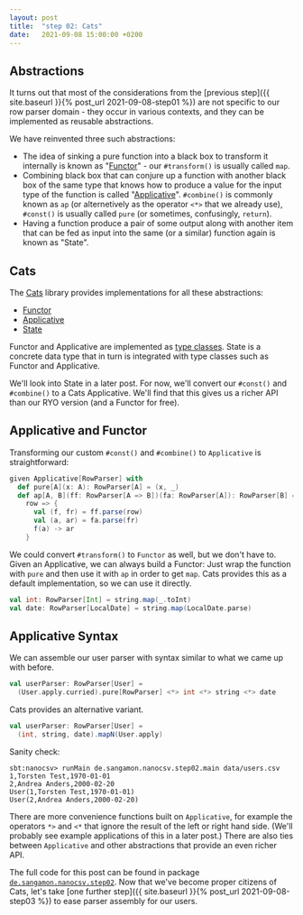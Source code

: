```yaml
---
layout: post
title:  "step 02: Cats"
date:   2021-09-08 15:00:00 +0200
---
```


## Abstractions

It turns out that most of the considerations from the [previous step]({{ site.baseurl }}{% post_url 2021-09-08-step01 %}) are not specific to our row parser domain - they occur in various contexts, and they can be implemented as reusable abstractions.

We have reinvented three such abstractions:

- The idea of sinking a pure function into a black box to transform it internally is known as "[Functor](https://en.wikipedia.org/wiki/Functor_(functional_programming))" - our `#transform()` is usually called `map`.
- Combining black box that can conjure up a function with another black box of the same type that knows how to produce a value for the input type of the function is called "[Applicative](https://en.wikipedia.org/wiki/Applicative_functor)". `#combine()` is commonly known as `ap` (or alternetively as the operator `<*>` that we already use), `#const()` is usually called `pure` (or sometimes, confusingly, `return`).
- Having a function produce a pair of some output along with another item that can be fed as input into the same (or a similar) function again is known as "State".

## Cats

The [Cats](https://typelevel.org/cats/) library provides implementations for all these abstractions:

- [Functor](https://typelevel.org/cats/typeclasses/functor.html)
- [Applicative](https://typelevel.org/cats/typeclasses/applicative.html)
- [State](https://typelevel.org/cats/datatypes/state.html)

Functor and Applicative are implemented as [type classes](https://docs.scala-lang.org/scala3/book/types-type-classes.html). State is a concrete data type that in turn is integrated with type classes such as Functor and Applicative.

We'll look into State in a later post. For now, we'll convert our `#const()` and `#combine()` to a Cats Applicative. We'll find that this gives us a richer API than our RYO version (and a Functor for free).

## Applicative and Functor

Transforming our custom `#const()` and `#combine()` to `Applicative` is straightforward:

```scala
given Applicative[RowParser] with
  def pure[A](x: A): RowParser[A] = (x, _)
  def ap[A, B](ff: RowParser[A => B])(fa: RowParser[A]): RowParser[B] =
    row => {
      val (f, fr) = ff.parse(row)
      val (a, ar) = fa.parse(fr)
      f(a) -> ar
    }
```

We could convert `#transform()` to `Functor` as well, but we don't have to. Given an Applicative, we can always build a Functor: Just wrap the function with `pure` and then use it with `ap` in order to get `map`. Cats provides this as a default implementation, so we can use it directly.

```scala
val int: RowParser[Int] = string.map(_.toInt)
val date: RowParser[LocalDate] = string.map(LocalDate.parse)
```

## Applicative Syntax

We can assemble our user parser with syntax similar to what we came up with before.

```scala
val userParser: RowParser[User] =
  (User.apply.curried).pure[RowParser] <*> int <*> string <*> date
```

Cats provides an alternative variant.

```scala
val userParser: RowParser[User] =
  (int, string, date).mapN(User.apply)
```

Sanity check:

```
sbt:nanocsv> runMain de.sangamon.nanocsv.step02.main data/users.csv
1,Torsten Test,1970-01-01
2,Andrea Anders,2000-02-20
User(1,Torsten Test,1970-01-01)
User(2,Andrea Anders,2000-02-20)
```

There are more convenience functions built on `Applicative`, for example the operators `*>` and `<*` that ignore the result of the left or right hand side. (We'll probably see example applications of this in a later post.) There are also ties between `Applicative` and other abstractions that provide an even richer API.

The full code for this post can be found in package [`de.sangamon.nanocsv.step02`](https://github.com/sangamon/nanocsv/tree/main/src/main/scala/de/sangamon/nanocsv/step02). Now that we've become proper citizens of Cats, let's take [one further step]({{ site.baseurl }}{% post_url 2021-09-08-step03 %}) to ease parser assembly for our users.
